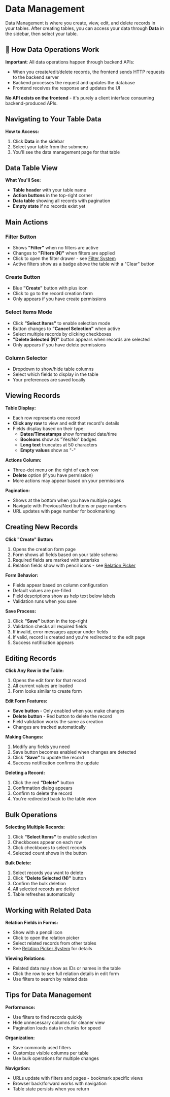 # Data Management

Data Management is where you create, view, edit, and delete records in your tables. After creating tables, you can access your data through **Data** in the sidebar, then select your table.

## 🔄 How Data Operations Work

**Important**: All data operations happen through backend APIs:
- When you create/edit/delete records, the frontend sends HTTP requests to the backend server
- Backend processes the request and updates the database
- Frontend receives the response and updates the UI

**No API exists on the frontend** - it's purely a client interface consuming backend-produced APIs.

## Navigating to Your Table Data

**How to Access:**
1. Click **Data** in the sidebar
2. Select your table from the submenu
3. You'll see the data management page for that table

## Data Table View

**What You'll See:**
- **Table header** with your table name
- **Action buttons** in the top-right corner
- **Data table** showing all records with pagination
- **Empty state** if no records exist yet

## Main Actions

### Filter Button
- Shows **"Filter"** when no filters are active
- Changes to **"Filters (N)"** when filters are applied
- Click to open the filter drawer - see [Filter System](../frontend/filter-system.md)
- Active filters show as a badge above the table with a "Clear" button

### Create Button
- Blue **"Create"** button with plus icon
- Click to go to the record creation form
- Only appears if you have create permissions

### Select Items Mode
- Click **"Select Items"** to enable selection mode
- Button changes to **"Cancel Selection"** when active
- Select multiple records by clicking checkboxes
- **"Delete Selected (N)"** button appears when records are selected
- Only appears if you have delete permissions

### Column Selector
- Dropdown to show/hide table columns
- Select which fields to display in the table
- Your preferences are saved locally

## Viewing Records

**Table Display:**
- Each row represents one record
- **Click any row** to view and edit that record's details
- Fields display based on their type:
  - **Dates/Timestamps** show formatted date/time
  - **Booleans** show as "Yes/No" badges
  - **Long text** truncates at 50 characters
  - **Empty values** show as "-"

**Actions Column:**
- Three-dot menu on the right of each row
- **Delete** option (if you have permission)
- More actions may appear based on your permissions

**Pagination:**
- Shows at the bottom when you have multiple pages
- Navigate with Previous/Next buttons or page numbers
- URL updates with page number for bookmarking

## Creating New Records

**Click "Create" Button:**
1. Opens the creation form page
2. Form shows all fields based on your table schema
3. Required fields are marked with asterisks
4. Relation fields show with pencil icons - see [Relation Picker](../frontend/relation-picker.md)

**Form Behavior:**
- Fields appear based on column configuration
- Default values are pre-filled
- Field descriptions show as help text below labels
- Validation runs when you save

**Save Process:**
1. Click **"Save"** button in the top-right
2. Validation checks all required fields
3. If invalid, error messages appear under fields
4. If valid, record is created and you're redirected to the edit page
5. Success notification appears

## Editing Records

**Click Any Row in the Table:**
1. Opens the edit form for that record
2. All current values are loaded
3. Form looks similar to create form

**Edit Form Features:**
- **Save button** - Only enabled when you make changes
- **Delete button** - Red button to delete the record
- Field validation works the same as creation
- Changes are tracked automatically

**Making Changes:**
1. Modify any fields you need
2. Save button becomes enabled when changes are detected
3. Click **"Save"** to update the record
4. Success notification confirms the update

**Deleting a Record:**
1. Click the red **"Delete"** button
2. Confirmation dialog appears
3. Confirm to delete the record
4. You're redirected back to the table view

## Bulk Operations

**Selecting Multiple Records:**
1. Click **"Select Items"** to enable selection
2. Checkboxes appear on each row
3. Click checkboxes to select records
4. Selected count shows in the button

**Bulk Delete:**
1. Select records you want to delete
2. Click **"Delete Selected (N)"** button
3. Confirm the bulk deletion
4. All selected records are deleted
5. Table refreshes automatically

## Working with Related Data

**Relation Fields in Forms:**
- Show with a pencil icon
- Click to open the relation picker
- Select related records from other tables
- See [Relation Picker System](../frontend/relation-picker.md) for details

**Viewing Relations:**
- Related data may show as IDs or names in the table
- Click the row to see full relation details in edit form
- Use filters to search by related data

## Tips for Data Management

**Performance:**
- Use filters to find records quickly
- Hide unnecessary columns for cleaner view
- Pagination loads data in chunks for speed

**Organization:**
- Save commonly used filters
- Customize visible columns per table
- Use bulk operations for multiple changes

**Navigation:**
- URLs update with filters and pages - bookmark specific views
- Browser back/forward works with navigation
- Table state persists when you return